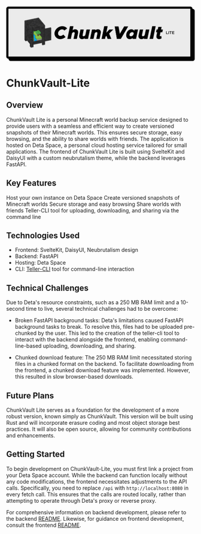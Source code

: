 ![ChunkVault-Lite Logo](/extras/images/chunkvailt-lite-logo.png)

# ChunkVault-Lite

## Overview

ChunkVault Lite is a personal Minecraft world backup service designed to provide users with a seamless and efficient way to create versioned snapshots of their Minecraft worlds. This ensures secure storage, easy browsing, and the ability to share worlds with friends. The application is hosted on Deta Space, a personal cloud hosting service tailored for small applications. The frontend of ChunkVault Lite is built using SvelteKit and DaisyUI with a custom neubrutalism theme, while the backend leverages FastAPI.

## Key Features

Host your own instance on Deta Space
Create versioned snapshots of Minecraft worlds
Secure storage and easy browsing
Share worlds with friends
Teller-CLI tool for uploading, downloading, and sharing via the command line

## Technologies Used

- Frontend: SvelteKit, DaisyUI, Neubrutalism design
- Backend: FastAPI
- Hosting: Deta Space
- CLI: [Teller-CLI](https://github.com/Valink-Solutions/Teller-CLI) tool for command-line interaction

## Technical Challenges

Due to Deta's resource constraints, such as a 250 MB RAM limit and a 10-second time to live, several technical challenges had to be overcome:

- Broken FastAPI background tasks: Deta's limitations caused FastAPI background tasks to break. To resolve this, files had to be uploaded pre-chunked by the user. This led to the creation of the teller-cli tool to interact with the backend alongside the frontend, enabling command-line-based uploading, downloading, and sharing.

- Chunked download feature: The 250 MB RAM limit necessitated storing files in a chunked format on the backend. To facilitate downloading from the frontend, a chunked download feature was implemented. However, this resulted in slow browser-based downloads.

## Future Plans

ChunkVault Lite serves as a foundation for the development of a more robust version, known simply as ChunkVault. This version will be built using Rust and will incorporate erasure coding and most object storage best practices. It will also be open source, allowing for community contributions and enhancements.

## Getting Started

To begin development on ChunkVault-Lite, you must first link a project from your Deta Space account. While the backend can function locally without any code modifications, the frontend necessitates adjustments to the API calls. Specifically, you need to replace `/api` with `http://localhost:8080` in every fetch call. This ensures that the calls are routed locally, rather than attempting to operate through Deta's proxy or reverse proxy.

For comprehensive information on backend development, please refer to the backend [README](/backend/README.md). Likewise, for guidance on frontend development, consult the frontend [README](/frontend/README.md).
